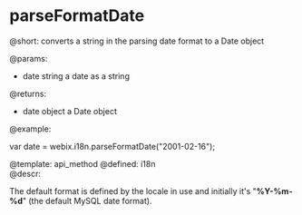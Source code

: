 parseFormatDate
=============


@short: converts a string in the parsing date format to a Date object
	

@params:
- date    string    a date as a string


@returns:
- date    object     a Date object
	

@example:

var date = webix.i18n.parseFormatDate("2001-02-16");

@template:	api_method
@defined:	i18n	
@descr:


The default format is defined by the locale in use and initially it's "**%Y-%m-%d**" (the default MySQL date format).